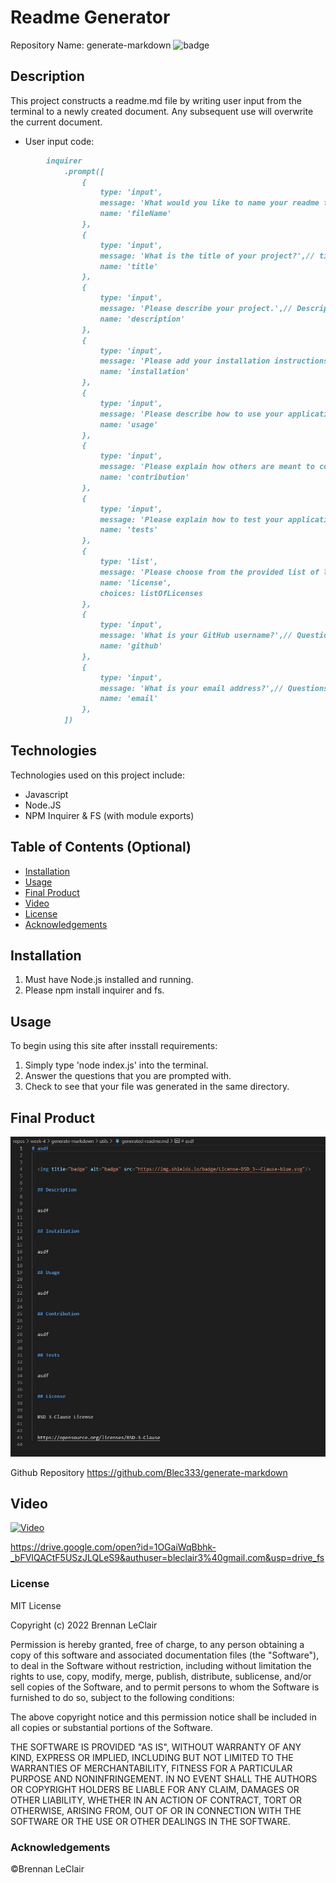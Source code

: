 # Readme Generator

Repository Name: generate-markdown
<img title="badge" alt="badge" src="https://img.shields.io/badge/License-MIT-yellow.svg"/>

## Description 

This project constructs a readme.md file by writing user input from the terminal to a newly created document.  Any subsequent use will overwrite the current document. 

* User input code:
```md
        inquirer
            .prompt([
                {
                    type: 'input',
                    message: 'What would you like to name your readme file?',// name the file
                    name: 'fileName'
                },
                {
                    type: 'input',
                    message: 'What is the title of your project?',// title of my project
                    name: 'title'
                },
                {
                    type: 'input',
                    message: 'Please describe your project.',// Description
                    name: 'description'
                },
                {
                    type: 'input',
                    message: 'Please add your installation instructions.',// Installation
                    name: 'installation'
                },
                {
                    type: 'input',
                    message: 'Please describe how to use your application.',// Usage
                    name: 'usage'
                },
                {
                    type: 'input',
                    message: 'Please explain how others are meant to contribute to your project.',// Contributing
                    name: 'contribution'
                },
                {
                    type: 'input',
                    message: 'Please explain how to test your application.',// Tests
                    name: 'tests'
                },
                {
                    type: 'list',
                    message: 'Please choose from the provided list of licenses',// License
                    name: 'license',
                    choices: listOfLicenses
                },
                {
                    type: 'input',
                    message: 'What is your GitHub username?',// Questions
                    name: 'github'
                },
                {
                    type: 'input',
                    message: 'What is your email address?',// Questions
                    name: 'email'
                },
            ])
```

## Technologies

Technologies used on this project include:
* Javascript
* Node.JS
* NPM Inquirer & FS (with module exports)


## Table of Contents (Optional)

* [Installation](#installation)
* [Usage](#usage)
* [Final Product](#final-product)
* [Video](#video)
* [License](#license)
* [Acknowledgements](#acknowledgements)

## Installation

1. Must have Node.js installed and running.
2. Please npm install inquirer and fs.

## Usage 

To begin using this site after insstall requirements:

1. Simply type 'node index.js' into the terminal.
2. Answer the questions that you are prompted with.
3. Check to see that your file was generated in the same directory.

## Final Product

<img title="image" alt="Style Showcase Page Screenshot" src="./docs/image1.jpg">



Github Repository
https://github.com/Blec333/generate-markdown


## Video

[![Video](./docs/performance.gif)](https://drive.google.com/open?id=1OGaiWqBbhk-_bFVIQACtF5USzJLQLeS9&authuser=bleclair3%40gmail.com&usp=drive_fs "Video")

https://drive.google.com/open?id=1OGaiWqBbhk-_bFVIQACtF5USzJLQLeS9&authuser=bleclair3%40gmail.com&usp=drive_fs

### License

MIT License

Copyright (c) 2022 Brennan LeClair

Permission is hereby granted, free of charge, to any person obtaining a copy
of this software and associated documentation files (the "Software"), to deal
in the Software without restriction, including without limitation the rights
to use, copy, modify, merge, publish, distribute, sublicense, and/or sell
copies of the Software, and to permit persons to whom the Software is
furnished to do so, subject to the following conditions:

The above copyright notice and this permission notice shall be included in all
copies or substantial portions of the Software.

THE SOFTWARE IS PROVIDED "AS IS", WITHOUT WARRANTY OF ANY KIND, EXPRESS OR
IMPLIED, INCLUDING BUT NOT LIMITED TO THE WARRANTIES OF MERCHANTABILITY,
FITNESS FOR A PARTICULAR PURPOSE AND NONINFRINGEMENT. IN NO EVENT SHALL THE
AUTHORS OR COPYRIGHT HOLDERS BE LIABLE FOR ANY CLAIM, DAMAGES OR OTHER
LIABILITY, WHETHER IN AN ACTION OF CONTRACT, TORT OR OTHERWISE, ARISING FROM,
OUT OF OR IN CONNECTION WITH THE SOFTWARE OR THE USE OR OTHER DEALINGS IN THE
SOFTWARE.


### Acknowledgements

©Brennan LeClair

